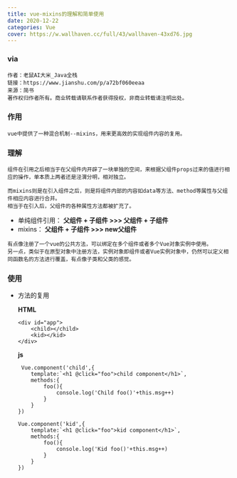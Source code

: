 ```yaml
---
title: vue-mixins的理解和简单使用
date: 2020-12-22
categories: Vue
cover: https://w.wallhaven.cc/full/43/wallhaven-43xd76.jpg
---
```

### via
  ```
  作者：老鼠AI大米_Java全栈
  链接：https://www.jianshu.com/p/a72bf060eeaa
  来源：简书
  著作权归作者所有。商业转载请联系作者获得授权，非商业转载请注明出处。
  ```
### 作用
  ```
  vue中提供了一种混合机制--mixins，用来更高效的实现组件内容的复用。
  ```
### 理解
  ```
  组件在引用之后相当于在父组件内开辟了一块单独的空间，来根据父组件props过来的值进行相应的操作，单本质上两者还是泾渭分明，相对独立。

  而mixins则是在引入组件之后，则是将组件内部的内容如data等方法、method等属性与父组件相应内容进行合并。
  相当于在引入后，父组件的各种属性方法都被扩充了。
  ```
  + 单纯组件引用：
    **父组件 + 子组件 >>> 父组件 + 子组件**
  + mixins：
    **父组件 + 子组件 >>> new父组件**
  ```
  有点像注册了一个vue的公共方法，可以绑定在多个组件或者多个Vue对象实例中使用。
  另一点，类似于在原型对象中注册方法，实例对象即组件或者Vue实例对象中，仍然可以定义相同函数名的方法进行覆盖，有点像子类和父类的感觉。
  ```
### 使用
+ 方法的复用

	**HTML**
    ```
    <div id="app">
        <child></child>
        <kid></kid>
    </div>
    ```
 	**js**
    ```
     Vue.component('child',{
        template:`<h1 @click="foo">child component</h1>`,
        methods:{
            foo(){
                console.log('Child foo()'+this.msg++)
            }
        }
    })

    Vue.component('kid',{
        template:`<h1 @click="foo">kid component</h1>`,
        methods:{
            foo(){
                console.log('Kid foo()'+this.msg++)
            }
        }
    })
  ```


